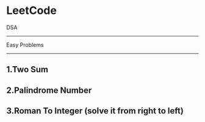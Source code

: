 # LeetCode

DSA

---

Easy Problems

---

## 1.Two Sum

## 2.Palindrome Number

## 3.Roman To Integer (solve it from right to left)
